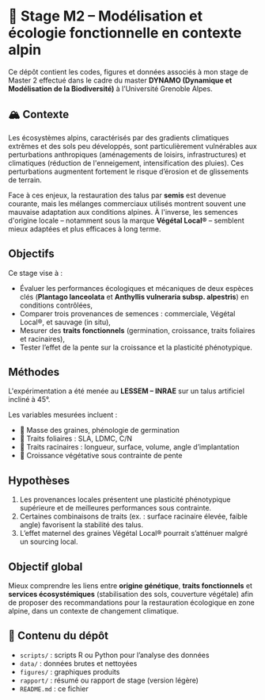 # 🌱 Stage M2 – Modélisation et écologie fonctionnelle en contexte alpin

Ce dépôt contient les codes, figures et données associés à mon stage de Master 2 effectué dans le cadre du master **DYNAMO (Dynamique et Modélisation de la Biodiversité)** à l’Université Grenoble Alpes.

## 🏔️ Contexte

Les écosystèmes alpins, caractérisés par des gradients climatiques extrêmes et des sols peu développés, sont particulièrement vulnérables aux perturbations anthropiques (aménagements de loisirs, infrastructures) et climatiques (réduction de l'enneigement, intensification des pluies). Ces perturbations augmentent fortement le risque d’érosion et de glissements de terrain.

Face à ces enjeux, la restauration des talus par **semis** est devenue courante, mais les mélanges commerciaux utilisés montrent souvent une mauvaise adaptation aux conditions alpines. À l'inverse, les semences d'origine locale – notamment sous la marque **Végétal Local®** – semblent mieux adaptées et plus efficaces à long terme.

##  Objectifs

Ce stage vise à :

- Évaluer les performances écologiques et mécaniques de deux espèces clés (**Plantago lanceolata** et **Anthyllis vulneraria subsp. alpestris**) en conditions contrôlées,
- Comparer trois provenances de semences : commerciale, Végétal Local®, et sauvage (in situ),
- Mesurer des **traits fonctionnels** (germination, croissance, traits foliaires et racinaires),
- Tester l’effet de la pente sur la croissance et la plasticité phénotypique.

##  Méthodes

L'expérimentation a été menée au **LESSEM – INRAE** sur un talus artificiel incliné à 45°.

Les variables mesurées incluent :

- 🌱 Masse des graines, phénologie de germination  
- 🌿 Traits foliaires : SLA, LDMC, C/N  
- 🌾 Traits racinaires : longueur, surface, volume, angle d’implantation  
- 📏 Croissance végétative sous contrainte de pente

##  Hypothèses

1. Les provenances locales présentent une plasticité phénotypique supérieure et de meilleures performances sous contrainte.
2. Certaines combinaisons de traits (ex. : surface racinaire élevée, faible angle) favorisent la stabilité des talus.
3. L’effet maternel des graines Végétal Local® pourrait s’atténuer malgré un sourcing local.

##  Objectif global

Mieux comprendre les liens entre **origine génétique**, **traits fonctionnels** et **services écosystémiques** (stabilisation des sols, couverture végétale) afin de proposer des recommandations pour la restauration écologique en zone alpine, dans un contexte de changement climatique.

## 📁 Contenu du dépôt

- `scripts/` : scripts R ou Python pour l’analyse des données
- `data/` : données brutes et nettoyées
- `figures/` : graphiques produits
- `rapport/` : résumé ou rapport de stage (version légère)
- `README.md` : ce fichier


